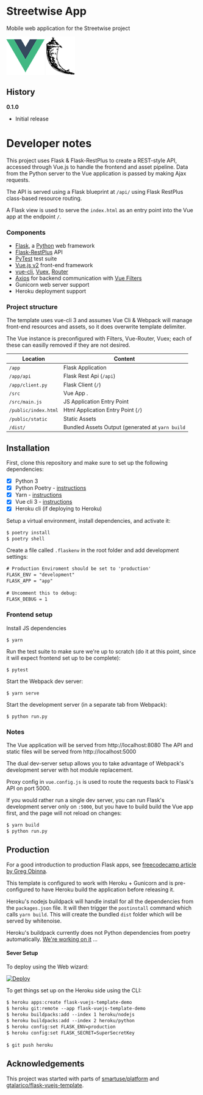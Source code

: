 # Streetwise App

Mobile web application for the Streetwise project

![Vue Logo](/docs/vue-logo.png "Vue Logo") ![Flask Logo](/docs/flask-logo.png "Flask Logo")

## History

**0.1.0**
* Initial release

# Developer notes

This project uses Flask & Flask-RestPlus to create a REST-style API, accessed through Vue.js to handle the frontend and asset pipeline. Data from the Python server to the Vue application is passed by making Ajax requests.

The API is served using a Flask blueprint at `/api/` using Flask RestPlus class-based resource routing.

A Flask view is used to serve the `index.html` as an entry point into the Vue app at the endpoint `/`.

### Components

* [Flask](https://flask.palletsprojects.com/), a [Python](https://python.org) web framework
* [Flask-RestPlus](https://flask-restplus.readthedocs.io/en/stable/) API
* [PyTest](https://pytest.org) test suite
* [Vue.js v2](https://vuejs.org/v2/guide/) front-end framework
* [vue-cli](https://github.com/vuejs/vue-cli/blob/dev/docs/README.md), [Vuex](https://vuex.vuejs.org/), [Router](https://router.vuejs.org/)
* [Axios](https://github.com/axios/axios/) for backend communication with [Vue Filters](https://vuejs.org/v2/guide/filters.html)
* Gunicorn web server support
* Heroku deployment support

### Project structure

The template uses vue-cli 3 and assumes Vue Cli & Webpack will manage front-end resources and assets, so it does overwrite template delimiter.

The Vue instance is preconfigured with Filters, Vue-Router, Vuex; each of these can easilly removed if they are not desired.

| Location             |  Content                                   |
|----------------------|--------------------------------------------|
| `/app`               | Flask Application                          |
| `/app/api`           | Flask Rest Api (`/api`)                    |
| `/app/client.py`     | Flask Client (`/`)                         |
| `/src`               | Vue App .                                  |
| `/src/main.js`       | JS Application Entry Point                 |
| `/public/index.html` | Html Application Entry Point (`/`)         |
| `/public/static`     | Static Assets                              |
| `/dist/`             | Bundled Assets Output (generated at `yarn build` |

## Installation

First, clone this repository and make sure to set up the following dependencies:

- [X] Python 3
- [X] Python Poetry - [instructions](https://python-poetry.org/docs/)
- [X] Yarn - [instructions](https://yarnpkg.com/en/docs/install)
- [X] Vue cli 3 - [instructions](https://cli.vuejs.org/guide/installation.html)
- [X] Heroku cli (if deploying to Heroku)

Setup a virtual environment, install dependencies, and activate it:

```
$ poetry install
$ poetry shell
```

Create a file called `.flaskenv` in the root folder and add development settings:

```
# Production Enviroment should be set to 'production'
FLASK_ENV = "development"
FLASK_APP = "app"

# Uncomment this to debug:
FLASK_DEBUG = 1
```

### Frontend setup

Install JS dependencies

```
$ yarn
```

Run the test suite to make sure we're up to scratch (do it at this point, since it will expect frontend set up to be complete):

```
$ pytest
```

Start the Webpack dev server:

```
$ yarn serve
```

Start the development server (in a separate tab from Webpack):

```
$ python run.py
```

### Notes

The Vue application will be served from http://localhost:8080
The API and static files will be served from http://localhost:5000

The dual dev-server setup allows you to take advantage of Webpack's development server with hot module replacement.

Proxy config in `vue.config.js` is used to route the requests back to Flask's API on port 5000.

If you would rather run a single dev server, you can run Flask's development server only on `:5000`, but you have to build build the Vue app first, and the page will not reload on changes:

```
$ yarn build
$ python run.py
```

## Production

For a good introduction to production Flask apps, see [freecodecamp article by Greg Obinna](https://www.freecodecamp.org/news/structuring-a-flask-restplus-web-service-for-production-builds-c2ec676de563/).

This template is configured to work with Heroku + Gunicorn and is pre-configured to have Heroku build the application before releasing it.

Heroku's nodejs buildpack will handle install for all the dependencies from the `packages.json` file.
It will then trigger the `postinstall` command which calls `yarn build`.
This will create the bundled `dist` folder which will be served by whitenoise.

Heroku's buildpack currently does not Python dependencies from poetry automatically. [We're working on it](https://github.com/heroku/heroku-buildpack-python/issues/796#issuecomment-611198469) ...

#### Sever Setup

To deploy using the Web wizard:

[![Deploy](https://www.herokucdn.com/deploy/button.svg)](https://heroku.com/deploy?template=https://github.com/streetwise/streetwise-app)

To get things set up on the Heroku side using the CLI:

```
$ heroku apps:create flask-vuejs-template-demo
$ heroku git:remote --app flask-vuejs-template-demo
$ heroku buildpacks:add --index 1 heroku/nodejs
$ heroku buildpacks:add --index 2 heroku/python
$ heroku config:set FLASK_ENV=production
$ heroku config:set FLASK_SECRET=SuperSecretKey

$ git push heroku
```

## Acknowledgements

This project was started with parts of [smartuse/platform](https://github.com/smartuse/platform) and [gtalarico/flask-vuejs-template](https://github.com/gtalarico/flask-vuejs-template).
